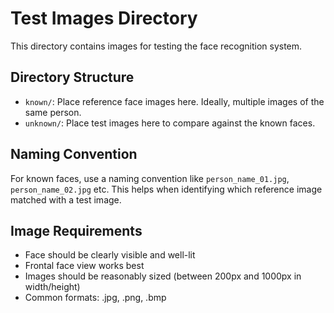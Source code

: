 # Test Images Directory

This directory contains images for testing the face recognition system.

## Directory Structure

- `known/`: Place reference face images here. Ideally, multiple images of the same person.
- `unknown/`: Place test images here to compare against the known faces.

## Naming Convention

For known faces, use a naming convention like `person_name_01.jpg`, `person_name_02.jpg` etc.
This helps when identifying which reference image matched with a test image.

## Image Requirements

- Face should be clearly visible and well-lit
- Frontal face view works best
- Images should be reasonably sized (between 200px and 1000px in width/height)
- Common formats: .jpg, .png, .bmp
